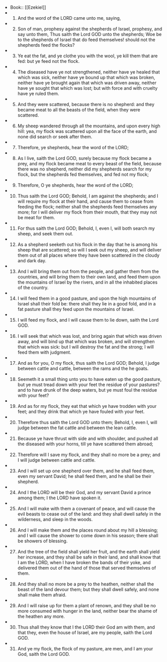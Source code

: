 - Book:: [[Ezekiel]]
- 1. And the word of the LORD came unto me, saying,
- 2. Son of man, prophesy against the shepherds of Israel, prophesy, and say unto them, Thus saith the Lord GOD unto the shepherds; Woe be to the shepherds of Israel that do feed themselves! should not the shepherds feed the flocks?
- 3. Ye eat the fat, and ye clothe you with the wool, ye kill them that are fed: but ye feed not the flock.
- 4. The diseased have ye not strengthened, neither have ye healed that which was sick, neither have ye bound up that which was broken, neither have ye brought again that which was driven away, neither have ye sought that which was lost; but with force and with cruelty have ye ruled them.
- 5. And they were scattered, because there is no shepherd: and they became meat to all the beasts of the field, when they were scattered.
- 6. My sheep wandered through all the mountains, and upon every high hill: yea, my flock was scattered upon all the face of the earth, and none did search or seek after them.
- 7. Therefore, ye shepherds, hear the word of the LORD;
- 8. As I live, saith the Lord GOD, surely because my flock became a prey, and my flock became meat to every beast of the field, because there was no shepherd, neither did my shepherds search for my flock, but the shepherds fed themselves, and fed not my flock;
- 9. Therefore, O ye shepherds, hear the word of the LORD;
- 10. Thus saith the Lord GOD; Behold, I am against the shepherds; and I will require my flock at their hand, and cause them to cease from feeding the flock; neither shall the shepherds feed themselves any more; for I will deliver my flock from their mouth, that they may not be meat for them.
- 11. For thus saith the Lord GOD; Behold, I, even I, will both search my sheep, and seek them out.
- 12. As a shepherd seeketh out his flock in the day that he is among his sheep that are scattered; so will I seek out my sheep, and will deliver them out of all places where they have been scattered in the cloudy and dark day.
- 13. And I will bring them out from the people, and gather them from the countries, and will bring them to their own land, and feed them upon the mountains of Israel by the rivers, and in all the inhabited places of the country.
- 14. I will feed them in a good pasture, and upon the high mountains of Israel shall their fold be: there shall they lie in a good fold, and in a fat pasture shall they feed upon the mountains of Israel.
- 15. I will feed my flock, and I will cause them to lie down, saith the Lord GOD.
- 16. I will seek that which was lost, and bring again that which was driven away, and will bind up that which was broken, and will strengthen that which was sick: but I will destroy the fat and the strong; I will feed them with judgment.
- 17. And as for you, O my flock, thus saith the Lord GOD; Behold, I judge between cattle and cattle, between the rams and the he goats.
- 18. Seemeth it a small thing unto you to have eaten up the good pasture, but ye must tread down with your feet the residue of your pastures? and to have drunk of the deep waters, but ye must foul the residue with your feet?
- 19. And as for my flock, they eat that which ye have trodden with your feet; and they drink that which ye have fouled with your feet.
- 20. Therefore thus saith the Lord GOD unto them; Behold, I, even I, will judge between the fat cattle and between the lean cattle.
- 21. Because ye have thrust with side and with shoulder, and pushed all the diseased with your horns, till ye have scattered them abroad;
- 22. Therefore will I save my flock, and they shall no more be a prey; and I will judge between cattle and cattle.
- 23. And I will set up one shepherd over them, and he shall feed them, even my servant David; he shall feed them, and he shall be their shepherd.
- 24. And I the LORD will be their God, and my servant David a prince among them; I the LORD have spoken it.
- 25. And I will make with them a covenant of peace, and will cause the evil beasts to cease out of the land: and they shall dwell safely in the wilderness, and sleep in the woods.
- 26. And I will make them and the places round about my hill a blessing; and I will cause the shower to come down in his season; there shall be showers of blessing.
- 27. And the tree of the field shall yield her fruit, and the earth shall yield her increase, and they shall be safe in their land, and shall know that I am the LORD, when I have broken the bands of their yoke, and delivered them out of the hand of those that served themselves of them.
- 28. And they shall no more be a prey to the heathen, neither shall the beast of the land devour them; but they shall dwell safely, and none shall make them afraid.
- 29. And I will raise up for them a plant of renown, and they shall be no more consumed with hunger in the land, neither bear the shame of the heathen any more.
- 30. Thus shall they know that I the LORD their God am with them, and that they, even the house of Israel, are my people, saith the Lord GOD.
- 31. And ye my flock, the flock of my pasture, are men, and I am your God, saith the Lord GOD.
